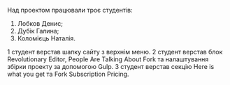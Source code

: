 Над проектом працювали троє студентів: 
1. Лобков Денис;
2. Дубік Галина;
3. Коломієць Наталія. 

1 студент верстав шапку сайту з верхнім меню.
2 студент верстав блок Revolutionary Editor, People Are Talking About Fork та налаштування збірки проекту за допомогою Gulp. 
3 студент верстав секцію Here is what you get та Fork Subscription Pricing.